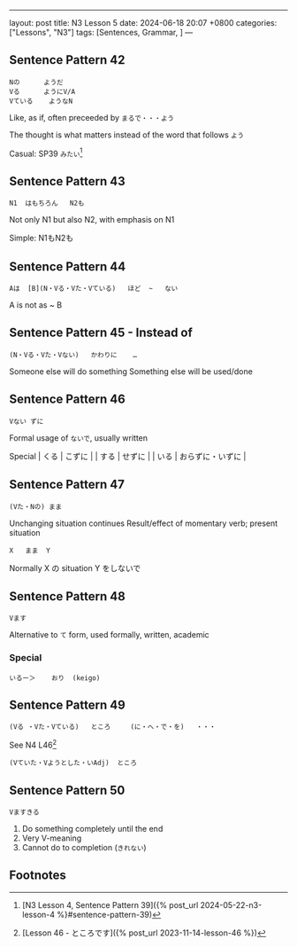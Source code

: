 ---
layout: post
title: N3 Lesson 5
date: 2024-06-18 20:07 +0800
categories: ["Lessons", "N3"]
tags: [Sentences, Grammar, ]
—

## Sentence Pattern 42
```
Nの		ようだ
Vる		ようにV/A
Vている	ようなN
```
Like, as if, often preceeded by `まるで・・・よう`

The thought is what matters instead of the word that follows `よう`

Casual: SP39 `みたい`[^fn1]
	
## Sentence Pattern 43
```
N1	はもちろん	N2も
```
Not only N1 but also N2, with emphasis on N1

Simple: N1もN2も

## Sentence Pattern 44
```
Aは	[B](N・Vる・Vた・Vている)	ほど	~	ない
```
A is not as ~ B

## Sentence Pattern 45 - Instead of
```
(N・Vる・Vた・Vない)	かわりに	…
```
Someone else will do something
Something else will be used/done

## Sentence Pattern 46
```
Vない	ずに
```
Formal usage of `ないで`, usually written 

Special
| くる | こずに |
| する |	せずに |
| いる |	おらずに・いずに |

## Sentence Pattern 47
```
(Vた・Nの)	まま
```
Unchanging situation continues
Result/effect of momentary verb; present situation

```
X	まま	Y
```
Normally X の situation Y をしないで

## Sentence Pattern 48
```
Vます
```
Alternative to `て` form, used formally, written, academic

### Special
```
いるー＞	おり	(keigo)
```

## Sentence Pattern 49
```
(Vる	・Vた・Vている)	ところ		(に・へ・で・を)	・・・
```
See N4 L46[^fn2]

```
(Vていた・Vようとした・いAdj)	ところ
```

	
## Sentence Pattern 50
```
Vますきる
```
1. Do something completely until the end
2. Very V-meaning
3. Cannot do to completion (`きれない`)

## Footnotes
[^fn1]: [N3 Lesson 4, Sentence Pattern 39]({% post_url 2024-05-22-n3-lesson-4 %}#sentence-pattern-39)
[^fn2]: [Lesson 46 - ところです]({% post_url 2023-11-14-lesson-46 %})
